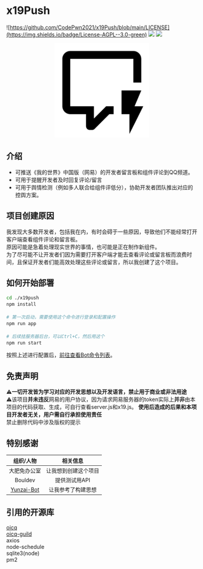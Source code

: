 # x19Push
![https://github.com/CodePwn2021/x19Push/blob/main/LICENSE](https://img.shields.io/badge/License-AGPL--3.0-green)   ![](https://img.shields.io/badge/node->=16.14.2-brightgreen)   ![](https://img.shields.io/badge/Version-1.0.9-blue)

 <div align=center><img src="./x19push_icon.png" width = "250" height = "250" alt="x19push_icon" align=center/></div>

## 介绍
- 可推送《我的世界》中国版（网易）的开发者留言板和组件评论到QQ频道。  
- 可用于提醒开发者及时回复评论/留言
- 可用于舆情检测（例如多人联合给组件评低分），协助开发者团队推出对应的控舆方案。
## 项目创建原因
我发现大多数开发者，包括我在内，有时会碍于一些原因，导致他们不能经常打开客户端查看组件评论和留言板。  
原因可能是急着处理现实世界的事情，也可能是正在制作新组件。  
为了尽可能不让开发者们因为需要打开客户端才能去查看评论或留言板而浪费时间，且保证开发者们能高效处理这些评论或留言，所以我创建了这个项目。
## 如何开始部署
```bash
cd ./x19push
npm install

# 第一次启动，需要使用这个命令进行登录和配置操作
npm run app

# 后续挂服务器后台，可以Ctrl+C，然后用这个
npm run start
```
按照上述进行配置后，[前往查看Bot命令列表](https://github.com/CodePwn2021/x19push/blob/main/cmds.md)。
## 免责声明
**⚠️一切开发皆为学习对应的开发思想以及开发语言，禁止用于商业或非法用途**  
⚠️该项目**并未违反**网易的用户协议，因为请求网易服务器的token实际上**并非**由本项目的代码获取、生成，可自行查看server.js和x19.js。
**使用后造成的后果和本项目开发者无关，用户需自行承担使用责任**  
禁止删除代码中涉及版权的提示
## 特别感谢
| 组织/人物 | 相关信息 |
|:----:|:----:|
| 大肥免办公室 | 让我想到创建这个项目 |
| Bouldev | 提供测试用API |
| [Yunzai-Bot](https://github.com/Le-niao/Yunzai-Bot) | 让我参考了构建思想 |

## 引用的开源库
[oicq](https://github.com/takayama-lily/oicq)  
[oicq-guild](https://github.com/takayama-lily/oicq-guild)  
axios  
node-schedule  
sqlite3(node)  
pm2